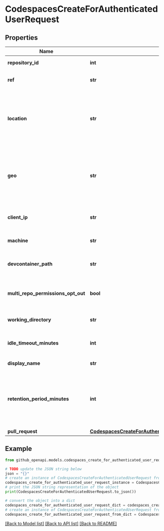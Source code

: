 # CodespacesCreateForAuthenticatedUserRequest


## Properties

Name | Type | Description | Notes
------------ | ------------- | ------------- | -------------
**repository_id** | **int** | Repository id for this codespace | 
**ref** | **str** | Git ref (typically a branch name) for this codespace | [optional] 
**location** | **str** | The requested location for a new codespace. Best efforts are made to respect this upon creation. Assigned by IP if not provided. | [optional] 
**geo** | **str** | The geographic area for this codespace. If not specified, the value is assigned by IP. This property replaces &#x60;location&#x60;, which is closing down. | [optional] 
**client_ip** | **str** | IP for location auto-detection when proxying a request | [optional] 
**machine** | **str** | Machine type to use for this codespace | [optional] 
**devcontainer_path** | **str** | Path to devcontainer.json config to use for this codespace | [optional] 
**multi_repo_permissions_opt_out** | **bool** | Whether to authorize requested permissions from devcontainer.json | [optional] 
**working_directory** | **str** | Working directory for this codespace | [optional] 
**idle_timeout_minutes** | **int** | Time in minutes before codespace stops from inactivity | [optional] 
**display_name** | **str** | Display name for this codespace | [optional] 
**retention_period_minutes** | **int** | Duration in minutes after codespace has gone idle in which it will be deleted. Must be integer minutes between 0 and 43200 (30 days). | [optional] 
**pull_request** | [**CodespacesCreateForAuthenticatedUserRequestOneOf1PullRequest**](CodespacesCreateForAuthenticatedUserRequestOneOf1PullRequest.md) |  | 

## Example

```python
from github_openapi.models.codespaces_create_for_authenticated_user_request import CodespacesCreateForAuthenticatedUserRequest

# TODO update the JSON string below
json = "{}"
# create an instance of CodespacesCreateForAuthenticatedUserRequest from a JSON string
codespaces_create_for_authenticated_user_request_instance = CodespacesCreateForAuthenticatedUserRequest.from_json(json)
# print the JSON string representation of the object
print(CodespacesCreateForAuthenticatedUserRequest.to_json())

# convert the object into a dict
codespaces_create_for_authenticated_user_request_dict = codespaces_create_for_authenticated_user_request_instance.to_dict()
# create an instance of CodespacesCreateForAuthenticatedUserRequest from a dict
codespaces_create_for_authenticated_user_request_from_dict = CodespacesCreateForAuthenticatedUserRequest.from_dict(codespaces_create_for_authenticated_user_request_dict)
```
[[Back to Model list]](../README.md#documentation-for-models) [[Back to API list]](../README.md#documentation-for-api-endpoints) [[Back to README]](../README.md)


